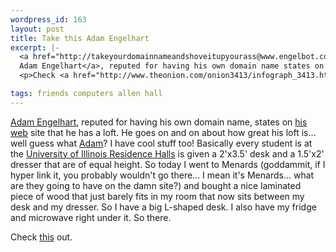 ```yaml
--- 
wordpress_id: 163
layout: post
title: Take this Adam Engelhart
excerpt: |-
  <a href="http://takeyourdomainnameandshoveitupyourass@www.engelbot.com">
  Adam Engelhart</a>, reputed for having his own domain name states on <a href="http://takeyourloftandshoveitupyourass@www.engelbot.com">his web</a> site that he has a loft.  He goes on and on about how great his loft is... well guess what <a href="mailto:kaycandy@engelbot.com">Adam</a>?  I have cool stuff too!  Basically every student is at the <a href="http://www.urh.uiuc.edu/">University of Illinois Residence Halls</a> is given a 2'x3.5' desk and a 1.5'x2' dresser that are of equal height.  So today I went to Menards (goddammit, if I hyper link it, you probably wouldn't go there... I mean it's Menards... what are they going to have on the damn site?) and bought a nice laminated piece of wood that just barely fits in my room that now sits between my desk and my dresser.  So I have a big L-shaped desk.  I also have my fridge and microwave right under it.  So there.
  <p>Check <a href="http://www.theonion.com/onion3413/infograph_3413.html">this</a> out.

tags: friends computers allen hall
---
```


<a href="http://takeyourdomainnameandshoveitupyourass@www.engelbot.com">
Adam Engelhart</a>, reputed for having his own domain name, states on <a href="http://takeyourloftandshoveitupyourass@www.engelbot.com">his web</a> site that he has a loft.  He goes on and on about how great his loft is... well guess what <a href="mailto:kaycandy@engelbot.com">Adam</a>?  I have cool stuff too!  Basically every student is at the <a href="http://www.urh.uiuc.edu/">University of Illinois Residence Halls</a> is given a 2'x3.5' desk and a 1.5'x2' dresser that are of equal height.  So today I went to Menards (goddammit, if I hyper link it, you probably wouldn't go there... I mean it's Menards... what are they going to have on the damn site?) and bought a nice laminated piece of wood that just barely fits in my room that now sits between my desk and my dresser.  So I have a big L-shaped desk.  I also have my fridge and microwave right under it.  So there.
<p>Check <a href="http://www.theonion.com/onion3413/infograph_3413.html">this</a> out.
